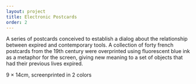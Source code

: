 ```yaml
---
layout: project
title: Electronic Postcards
order: 2
---
```


A series of postcards conceived to establish a dialog about the relationship between expired and contemporary tools. A collection of forty french postcards from the 19th century were overprinted using fluorescent blue ink as a metaphor for the screen, giving new meaning to a set of objects that had their previous lives expired.

<p class="specifications">9 × 14cm, screenprinted in 2 colors</p>